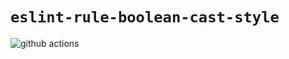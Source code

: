 # `eslint-rule-boolean-cast-style`

![github actions](https://github.com/sleonia/boolean-cast-style/actions/workflows/push-check.yml/badge.svg)

